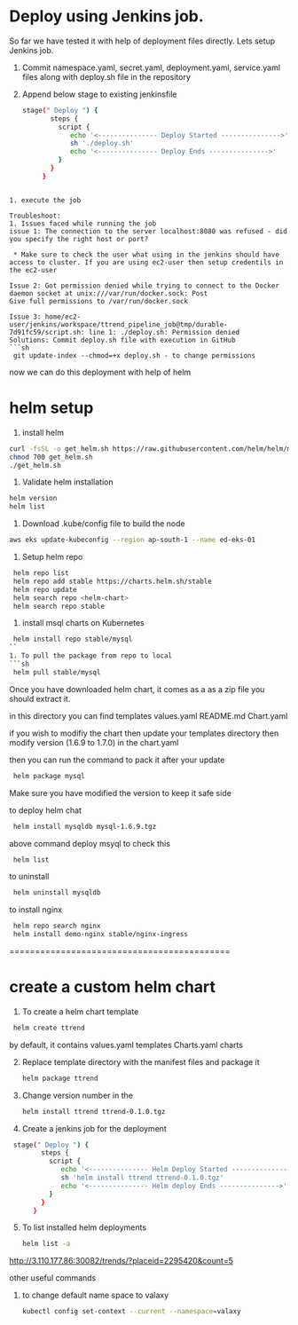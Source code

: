 # Deploy using Jenkins job. 

So far we have tested it with help of deployment files directly. Lets setup Jenkins job.

1. Commit namespace.yaml, secret.yaml, deployment.yaml, service.yaml files along with deploy.sh file in the repository 


1. Append below stage to existing jenkinsfile  
   ```sh
   stage(" Deploy ") {
          steps {
            script {
               echo '<--------------- Deploy Started --------------->'
               sh './deploy.sh'
               echo '<--------------- Deploy Ends --------------->'
            }
          }
        } 
  ```

1. execute the job 

Troubleshoot: 
1. Issues faced while running the job
issue 1: The connection to the server localhost:8080 was refused - did you specify the right host or port?

   * Make sure to check the user what using in the jenkins should have access to cluster. If you are using ec2-user then setup credentils in the ec2-user 

Issue 2: Got permission denied while trying to connect to the Docker daemon socket at unix:///var/run/docker.sock: Post 
Give full permissions to /var/run/docker.sock 

Issue 3: home/ec2-user/jenkins/workspace/ttrend_pipeline_job@tmp/durable-7d91fc59/script.sh: line 1: ./deploy.sh: Permission denied
 Solutions: Commit deploy.sh file with execution in GitHub 
  ```sh 
   git update-index --chmod=+x deploy.sh - to change permissions
  ```
now we can do this deployment with help of helm

    
# helm setup 

1. install helm
 ```sh 
 curl -fsSL -o get_helm.sh https://raw.githubusercontent.com/helm/helm/master/scripts/get-helm-3
 chmod 700 get_helm.sh
 ./get_helm.sh
 ```

1. Validate helm installation 
  ```sh
  helm version
  helm list
  ```

1. Download .kube/config file to build the node 
  ```sh
  aws eks update-kubeconfig --region ap-south-1 --name ed-eks-01
  ```

1. Setup helm repo 
  ```sh 
   helm repo list
   helm repo add stable https://charts.helm.sh/stable
   helm repo update
   helm search repo <helm-chart>
   helm search repo stable
  ```

1. install msql charts on Kubernetes 
  ```sh 
   helm install repo stable/mysql 
  ``
1. To pull the package from repo to local 
  ```sh 
   helm pull stable/mysql 
  ```

  Once you have downloaded  helm chart, it comes as a as a zip file you should extract it. 

  in this directory you can find 
  templates
  values.yaml
  README.md
  Chart.yaml

  if you wish to modifiy the chart then update your templates directory 
  then modify version (1.6.9 to 1.7.0) in the chart.yaml

then you can run the command to pack it after your update
```sh
 helm package mysql
```

Make sure you have modified the version to keep it safe side

to deploy helm chat
```sh 
 helm install mysqldb mysql-1.6.9.tgz
```

above command deploy msyql 
to check this 
```sh 
 helm list 
```
to uninstall 
```sh 
 helm uninstall mysqldb
```

to install nginx 
```sh 
 helm repo search nginx 
 helm install demo-nginx stable/nginx-ingress
```

===========================================

# create a custom helm chart

1. To create a helm chart template 
 ```sh 
  helm create ttrend
 ```

by default, it contains 
values.yaml
templates
Charts.yaml
charts

2. Replace template directory with the manifest files and package it
   ```sh
   helm package ttrend
   ```

3. Change version number in the 
   ```sh 
   helm install ttrend ttrend-0.1.0.tgz
   ```

4. Create a jenkins job for the deployment 
  ```sh 
   stage(" Deploy ") {
          steps {
            script {
               echo '<--------------- Helm Deploy Started --------------->'
               sh 'helm install ttrend ttrend-0.1.0.tgz'
               echo '<--------------- Helm deploy Ends --------------->'
            }
          }
        }
  ```

5. To list installed helm deployments
   ```sh 
   helm list -a
   ```
   


http://3.110.177.86:30082/trends/?placeid=2295420&count=5


other useful commands
1. to change default name space to valaxy
   ```sh
   kubectl config set-context --current --namespace=valaxy
   ```